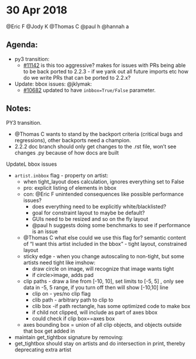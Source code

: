 # 30 Apr 2018

@Eric F @Jody K @Thomas C @paul h @hannah a 

## Agenda:
- py3 transition: 
  - [#11142](https://github.com/matplotlib/matplotlib/issues/11142) is this too aggressive?  makes for issues with PRs being able to be back ported to 2.2.3 - if we yank out all future imports etc how do we write PRs that can be ported to 2.2.x?
- Update: bbox issues: @jklymak:  
  - [#10682](https://github.com/matplotlib/matplotlib/pull/10682) updated to have `inbbox=True/False` parameter.

## Notes:

PY3 transition.

- @Thomas C wants to stand by the backport criteria (critical bugs and regressions), other backports need a champion.  
- 2.2.2 doc branch should only get changes to the .rst file, won’t see changes .py because of how docs are built

UpdateL bbox issues

- `artist.inbbox` flag - property on artist: 
  - when tight_layout does calculation, ignores everything set to False
  - pro: explicit listing of elements in bbox
  - con: @Eric F unintended consequences like possible performance issues? 
    - does everything need to be explicitly white/blacklisted?
    - goal for constraint layout to maybe be default?
    - GUIs need to be resized and so on the fly layout
    - @paul h suggests doing some benchmarks to see if performance is an issue
  -  @Thomas C what else could we use this flag for? semantic content of “I want this artist included in the bbox” - tight layout, constrained layout
  - sticky edge - when you change autoscaling to non-tight, but some artists need tight like imshow:
    - draw circle on image, will recognize that image wants tight
    - if circle>image, adds pad
  - clip paths - draw a line from [-10, 10], set limits to [-5, 5] , only see data in -5, 5 range, if you turn off then will show [-10,10] line
    - clip on -  yes/no clip flag
    - clib path - arbitrary path to clip to
    - clib box -if path rectangle, has some optimized code to make box
    - if child not clipped, will include as part of axes bbox
    - could check if clip box==axes box
  - axes bounding box = union of all clip objects, and objects outside that box get added in 
- maintain get_tightbox signature by removing:
- get_tightbox should stay on artists and do intersection in print, thereby deprecating extra artist



    
  
